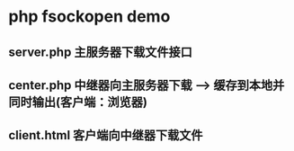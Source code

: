 # php fsockopen demo
## server.php 主服务器下载文件接口
## center.php 中继器向主服务器下载 --> 缓存到本地并同时输出(客户端：浏览器)
## client.html 客户端向中继器下载文件
